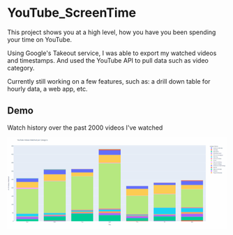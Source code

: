 # YouTube_ScreenTime

This project shows you at a high level, how you have you been spending your time on YouTube. 

Using Google's Takeout service, I was able to export my watched videos and timestamps. And used the YouTube API to pull data such as video category.

Currently still working on a few features, such as: a drill down table for hourly data, a web app, etc.

## Demo
Watch history over the past 2000 videos I've watched 

![Alt Text](./demo/screentime_demo.gif)




